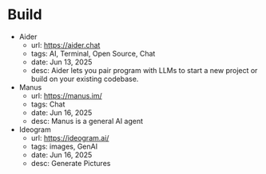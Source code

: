 # Build

- Aider
  - url: https://aider.chat
  - tags: AI, Terminal, Open Source, Chat
  - date: Jun 13, 2025
  - desc: Aider lets you pair program with LLMs to start a new project or build on your existing codebase.
- Manus
  - url: https://manus.im/
  - tags: Chat
  - date: Jun 16, 2025
  - desc: Manus is a general AI agent
- Ideogram
  - url: https://ideogram.ai/
  - tags: images, GenAI
  - date: Jun 16, 2025
  - desc: Generate Pictures